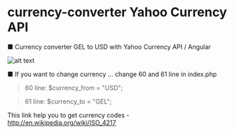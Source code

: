 # currency-converter Yahoo Currency API
■ Currency converter GEL to USD with Yahoo Currency API / Angular

![alt text](https://68.media.tumblr.com/6ac1f465ccd2d0725ca832699830ee63/tumblr_otqrm7FBrS1vmtagto1_540.gif)

■ If you want to change currency ... change 60 and 61 line in index.php

> 60 line: $currency_from = "USD"; 

> 61 line: $currency_to = "GEL";

This link help you to get currency codes - http://en.wikipedia.org/wiki/ISO_4217
